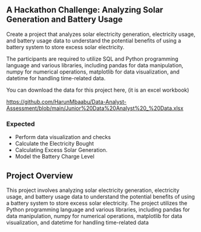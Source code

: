 
## A Hackathon Challenge: Analyzing Solar Generation and Battery Usage 

Create a project that analyzes solar electricity generation, electricity usage, and battery usage data to understand the potential benefits of using a battery system to store excess solar electricity. 

The participants are required to utilize SQL and Python programming language and various libraries, including pandas for data manipulation, numpy for numerical operations, matplotlib for data visualization, and datetime for handling time-related data.


You can download the data for this project here, (it is an excel workbook) 

 https://github.com/HarunMbaabu/Data-Analyst-Assessment/blob/main/Junior%20Data%20Analyst%20_%20Data.xlsx 

### Expected 
 - Perform data visualization and checks
 - Calculate the Electricity Bought
 - Calculating Excess Solar Generation.
 - Model the Battery Charge Level


## Project Overview
This project involves analyzing solar electricity generation, electricity usage, and battery usage data to understand the potential benefits of using a battery system to store excess solar electricity. The project utilizes the Python programming language and various libraries, including pandas for data manipulation, numpy for numerical operations, matplotlib for data visualization, and datetime for handling time-related data
